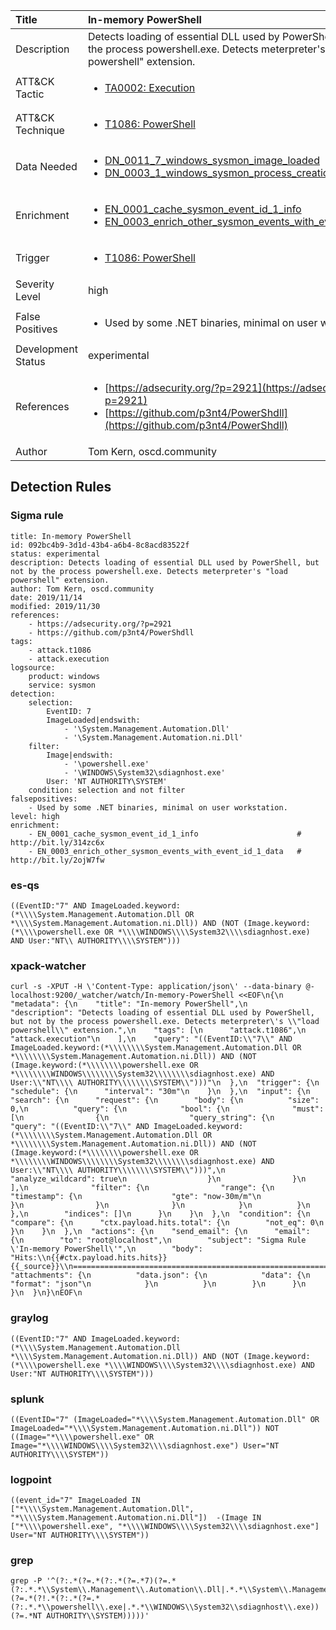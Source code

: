 | Title                | In-memory PowerShell                                                                                                                                                 |
|:---------------------|:------------------------------------------------------------------------------------------------------------------------------------------------------------|
| Description          | Detects loading of essential DLL used by PowerShell, but not by the process powershell.exe. Detects meterpreter's "load powershell" extension.                                                                                                                                           |
| ATT&amp;CK Tactic    |  <ul><li>[TA0002: Execution](https://attack.mitre.org/tactics/TA0002)</li></ul>  |
| ATT&amp;CK Technique | <ul><li>[T1086: PowerShell](https://attack.mitre.org/techniques/T1086)</li></ul>  |
| Data Needed          | <ul><li>[DN_0011_7_windows_sysmon_image_loaded](../Data_Needed/DN_0011_7_windows_sysmon_image_loaded.md)</li><li>[DN_0003_1_windows_sysmon_process_creation](../Data_Needed/DN_0003_1_windows_sysmon_process_creation.md)</li></ul>  |
| Enrichment |<ul><li>[EN_0001_cache_sysmon_event_id_1_info](../Enrichments/EN_0001_cache_sysmon_event_id_1_info.md)</li><li>[EN_0003_enrich_other_sysmon_events_with_event_id_1_data](../Enrichments/EN_0003_enrich_other_sysmon_events_with_event_id_1_data.md)</li></ul> |
| Trigger              | <ul><li>[T1086: PowerShell](../Triggers/T1086.md)</li></ul>  |
| Severity Level       | high |
| False Positives      | <ul><li>Used by some .NET binaries, minimal on user workstation.</li></ul>  |
| Development Status   | experimental |
| References           | <ul><li>[https://adsecurity.org/?p=2921](https://adsecurity.org/?p=2921)</li><li>[https://github.com/p3nt4/PowerShdll](https://github.com/p3nt4/PowerShdll)</li></ul>  |
| Author               | Tom Kern, oscd.community |


## Detection Rules

### Sigma rule

```
title: In-memory PowerShell
id: 092bc4b9-3d1d-43b4-a6b4-8c8acd83522f
status: experimental
description: Detects loading of essential DLL used by PowerShell, but not by the process powershell.exe. Detects meterpreter's "load powershell" extension.
author: Tom Kern, oscd.community
date: 2019/11/14
modified: 2019/11/30
references:
    - https://adsecurity.org/?p=2921
    - https://github.com/p3nt4/PowerShdll
tags:
    - attack.t1086
    - attack.execution
logsource:
    product: windows
    service: sysmon
detection:
    selection:
        EventID: 7
        ImageLoaded|endswith:
            - '\System.Management.Automation.Dll'
            - '\System.Management.Automation.ni.Dll'
    filter:
        Image|endswith:
            - '\powershell.exe'
            - '\WINDOWS\System32\sdiagnhost.exe'
        User: 'NT AUTHORITY\SYSTEM'
    condition: selection and not filter
falsepositives:
    - Used by some .NET binaries, minimal on user workstation.
level: high
enrichment:
    - EN_0001_cache_sysmon_event_id_1_info                      # http://bit.ly/314zc6x
    - EN_0003_enrich_other_sysmon_events_with_event_id_1_data   # http://bit.ly/2ojW7fw

```





### es-qs
    
```
((EventID:"7" AND ImageLoaded.keyword:(*\\\\System.Management.Automation.Dll OR *\\\\System.Management.Automation.ni.Dll)) AND (NOT (Image.keyword:(*\\\\powershell.exe OR *\\\\WINDOWS\\\\System32\\\\sdiagnhost.exe) AND User:"NT\\ AUTHORITY\\\\SYSTEM")))
```


### xpack-watcher
    
```
curl -s -XPUT -H \'Content-Type: application/json\' --data-binary @- localhost:9200/_watcher/watch/In-memory-PowerShell <<EOF\n{\n  "metadata": {\n    "title": "In-memory PowerShell",\n    "description": "Detects loading of essential DLL used by PowerShell, but not by the process powershell.exe. Detects meterpreter\'s \\"load powershell\\" extension.",\n    "tags": [\n      "attack.t1086",\n      "attack.execution"\n    ],\n    "query": "((EventID:\\"7\\" AND ImageLoaded.keyword:(*\\\\\\\\System.Management.Automation.Dll OR *\\\\\\\\System.Management.Automation.ni.Dll)) AND (NOT (Image.keyword:(*\\\\\\\\powershell.exe OR *\\\\\\\\WINDOWS\\\\\\\\System32\\\\\\\\sdiagnhost.exe) AND User:\\"NT\\\\ AUTHORITY\\\\\\\\SYSTEM\\")))"\n  },\n  "trigger": {\n    "schedule": {\n      "interval": "30m"\n    }\n  },\n  "input": {\n    "search": {\n      "request": {\n        "body": {\n          "size": 0,\n          "query": {\n            "bool": {\n              "must": [\n                {\n                  "query_string": {\n                    "query": "((EventID:\\"7\\" AND ImageLoaded.keyword:(*\\\\\\\\System.Management.Automation.Dll OR *\\\\\\\\System.Management.Automation.ni.Dll)) AND (NOT (Image.keyword:(*\\\\\\\\powershell.exe OR *\\\\\\\\WINDOWS\\\\\\\\System32\\\\\\\\sdiagnhost.exe) AND User:\\"NT\\\\ AUTHORITY\\\\\\\\SYSTEM\\")))",\n                    "analyze_wildcard": true\n                  }\n                }\n              ],\n              "filter": {\n                "range": {\n                  "timestamp": {\n                    "gte": "now-30m/m"\n                  }\n                }\n              }\n            }\n          }\n        },\n        "indices": []\n      }\n    }\n  },\n  "condition": {\n    "compare": {\n      "ctx.payload.hits.total": {\n        "not_eq": 0\n      }\n    }\n  },\n  "actions": {\n    "send_email": {\n      "email": {\n        "to": "root@localhost",\n        "subject": "Sigma Rule \'In-memory PowerShell\'",\n        "body": "Hits:\\n{{#ctx.payload.hits.hits}}{{_source}}\\n================================================================================\\n{{/ctx.payload.hits.hits}}",\n        "attachments": {\n          "data.json": {\n            "data": {\n              "format": "json"\n            }\n          }\n        }\n      }\n    }\n  }\n}\nEOF\n
```


### graylog
    
```
((EventID:"7" AND ImageLoaded.keyword:(*\\\\System.Management.Automation.Dll *\\\\System.Management.Automation.ni.Dll)) AND (NOT (Image.keyword:(*\\\\powershell.exe *\\\\WINDOWS\\\\System32\\\\sdiagnhost.exe) AND User:"NT AUTHORITY\\\\SYSTEM")))
```


### splunk
    
```
((EventID="7" (ImageLoaded="*\\\\System.Management.Automation.Dll" OR ImageLoaded="*\\\\System.Management.Automation.ni.Dll")) NOT ((Image="*\\\\powershell.exe" OR Image="*\\\\WINDOWS\\\\System32\\\\sdiagnhost.exe") User="NT AUTHORITY\\\\SYSTEM"))
```


### logpoint
    
```
((event_id="7" ImageLoaded IN ["*\\\\System.Management.Automation.Dll", "*\\\\System.Management.Automation.ni.Dll"])  -(Image IN ["*\\\\powershell.exe", "*\\\\WINDOWS\\\\System32\\\\sdiagnhost.exe"] User="NT AUTHORITY\\\\SYSTEM"))
```


### grep
    
```
grep -P '^(?:.*(?=.*(?:.*(?=.*7)(?=.*(?:.*.*\\System\\.Management\\.Automation\\.Dll|.*.*\\System\\.Management\\.Automation\\.ni\\.Dll))))(?=.*(?!.*(?:.*(?=.*(?:.*.*\\powershell\\.exe|.*.*\\WINDOWS\\System32\\sdiagnhost\\.exe))(?=.*NT AUTHORITY\\SYSTEM)))))'
```



